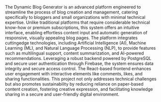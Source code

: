 The Dynamic Blog Generator is an advanced platform engineered to streamline the process of blog creation and management, catering specifically to bloggers and small organizations with minimal technical expertise. Unlike traditional platforms that require considerable technical know-how or premium subscriptions, this system offers an intuitive interface, enabling effortless content input and automatic generation of responsive, visually appealing blog pages. The platform integrates cuttingedge technologies, including Artificial Intelligence (AI), Machine Learning (ML), and Natural Language Processing (NLP), to provide features such as multilingual support, content summarization, and AI-powered recommendations. Leveraging a robust backend powered by PostgreSQL and secure user authentication through Firebase, the system ensures data integrity and secure access control. The React-based frontend enhances user engagement with interactive elements like comments, likes, and
 sharing functionalities. This project not only addresses technical
 challenges but also promotes sustainability by reducing reliance
 on paper-based content creation, fostering creative expression,
 and facilitating knowledge sharing in a secure and user-friendly
 digital environment.
